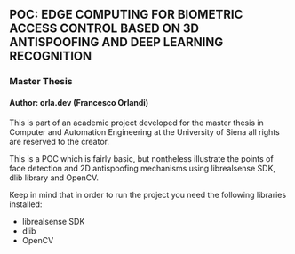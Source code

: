 ## POC: EDGE COMPUTING FOR BIOMETRIC ACCESS CONTROL BASED ON 3D ANTISPOOFING AND DEEP LEARNING RECOGNITION
### Master Thesis
#### Author: orla.dev (Francesco Orlandi)

This is part of an academic project developed for the master thesis in Computer and Automation Engineering at the University of Siena all rights are reserved to the creator.

This is a POC which is fairly basic, but nontheless illustrate the points of face detection and 2D antispoofing mechanisms using librealsense SDK, dlib library and OpenCV.

Keep in mind that in order to run the project you need the following libraries installed:

- librealsense SDK
- dlib
- OpenCV
